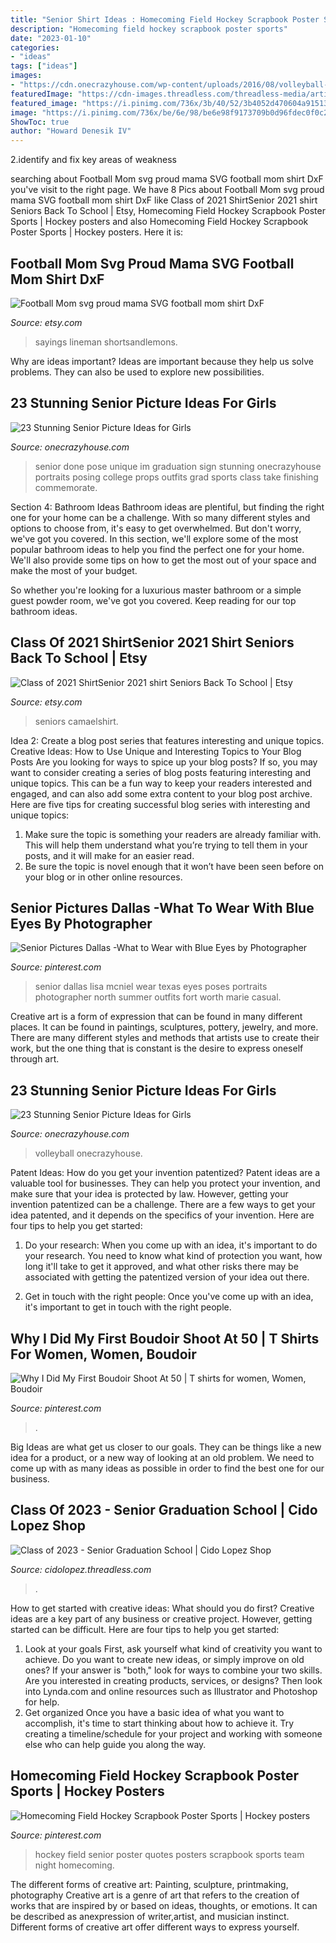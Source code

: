 ```yaml
---
title: "Senior Shirt Ideas : Homecoming Field Hockey Scrapbook Poster Sports"
description: "Homecoming field hockey scrapbook poster sports"
date: "2023-01-10"
categories:
- "ideas"
tags: ["ideas"]
images:
- "https://cdn.onecrazyhouse.com/wp-content/uploads/2016/08/volleyball-pose.jpg"
featuredImage: "https://cdn-images.threadless.com/threadless-media/artist_shops/shops/cidolopez/products/1476227/shirt-1591038439-eb8fff7865903d5cbefa97319706acaf.png?v=3&amp;d=eyJvbmx5X21ldGEiOiBmYWxzZSwgImZvcmNlIjogZmFsc2UsICJvcHMiOiBbWyJ0cmltIiwgW2ZhbHNlLCBmYWxzZV0sIHt9XSwgWyJyZXNpemUiLCBbXSwgeyJ3aWR0aCI6IDk5Ni4wLCAiYWxsb3dfdXAiOiBmYWxzZSwgImhlaWdodCI6IDk5Ni4wfV0sIFsiY2FudmFzX2NlbnRlcmVkIiwgWzEyMDAsIDEyMDBdLCB7ImJhY2tncm91bmQiOiAiMDAwMDAwIn1dLCBbInJlc2l6ZSIsIFs4MDBdLCB7fV0sIFsiY2FudmFzX2NlbnRlcmVkIiwgWzgwMCwgODAwLCAiI2ZmZmZmZiJdLCB7fV0sIFsiZW5jb2RlIiwgWyJqcGciLCA4NV0sIHt9XV19"
featured_image: "https://i.pinimg.com/736x/3b/40/52/3b4052d470604a915132295306cd8070--boudoir-photography-sexy-women.jpg"
image: "https://i.pinimg.com/736x/be/6e/98/be6e98f9173709b0d96fdec0f0c22730--hockey-quotes-field-hockey.jpg"
ShowToc: true
author: "Howard Denesik IV"
---
```



2.identify and fix key areas of weakness 

	

		
searching about Football Mom svg proud mama SVG football mom shirt DxF you've visit to the right page. We have 8 Pics about Football Mom svg proud mama SVG football mom shirt DxF like Class of 2021 ShirtSenior 2021 shirt Seniors Back To School | Etsy, Homecoming Field Hockey Scrapbook Poster Sports | Hockey posters and also Homecoming Field Hockey Scrapbook Poster Sports | Hockey posters. Here it is:
		
    
## Football Mom Svg Proud Mama SVG Football Mom Shirt DxF

<img loading=lazy src="https://img1.etsystatic.com/183/0/13120200/il_570xN.1341412245_jzo3.jpg" onerror="this.onerror=null;this.src='https://tse4.mm.bing.net/th?id=OIP.f4vTJVtKHpBra2cBOncDTgHaF7&amp;pid=15.1';" alt="Football Mom svg proud mama SVG football mom shirt DxF">

_Source: etsy.com_

>sayings lineman shortsandlemons. 

	

Why are ideas important?
Ideas are important because they help us solve problems. They can also be used to explore new possibilities.

    
## 23 Stunning Senior Picture Ideas For Girls

<img loading=lazy src="https://cdn.onecrazyhouse.com/wp-content/uploads/2016/08/im-done-pose-682x1024.jpg" onerror="this.onerror=null;this.src='https://tse3.mm.bing.net/th?id=OIP.SXjYwQxXzHOD-qKXEz1M_AHaLH&amp;pid=15.1';" alt="23 Stunning Senior Picture Ideas for Girls">

_Source: onecrazyhouse.com_

>senior done pose unique im graduation sign stunning onecrazyhouse portraits posing college props outfits grad sports class take finishing commemorate. 

	

Section 4: Bathroom Ideas
Bathroom ideas are plentiful, but finding the right one for your home can be a challenge. With so many different styles and options to choose from, it's easy to get overwhelmed. But don't worry, we've got you covered.
In this section, we'll explore some of the most popular bathroom ideas to help you find the perfect one for your home. We'll also provide some tips on how to get the most out of your space and make the most of your budget.

So whether you're looking for a luxurious master bathroom or a simple guest powder room, we've got you covered. Keep reading for our top bathroom ideas.

    
## Class Of 2021 ShirtSenior 2021 Shirt Seniors Back To School | Etsy

<img loading=lazy src="https://i.etsystatic.com/23613985/r/il/91df29/2512746611/il_794xN.2512746611_ckx6.jpg" onerror="this.onerror=null;this.src='https://tse3.mm.bing.net/th?id=OIP.tjb8i48wuRjHkzJ5jYDgXwHaHa&amp;pid=15.1';" alt="Class of 2021 ShirtSenior 2021 shirt Seniors Back To School | Etsy">

_Source: etsy.com_

>seniors camaelshirt. 

	

Idea 2: Create a blog post series that features interesting and unique topics.
Creative Ideas: How to Use Unique and Interesting Topics to Your Blog Posts 
Are you looking for ways to spice up your blog posts? If so, you may want to consider creating a series of blog posts featuring interesting and unique topics. This can be a fun way to keep your readers interested and engaged, and can also add some extra content to your blog post archive. Here are five tips for creating successful blog series with interesting and unique topics:

1. Make sure the topic is something your readers are already familiar with. This will help them understand what you’re trying to tell them in your posts, and it will make for an easier read.
2. Be sure the topic is novel enough that it won’t have been seen before on your blog or in other online resources.

    
## Senior Pictures Dallas -What To Wear With Blue Eyes By Photographer

<img loading=lazy src="https://i.pinimg.com/736x/5d/1f/ed/5d1fedbfb8fb66a6c1448e29faeee562.jpg" onerror="this.onerror=null;this.src='https://tse1.mm.bing.net/th?id=OIP.v601TtvFbDoZtaaN-TIsZwHaLE&amp;pid=15.1';" alt="Senior Pictures Dallas -What to Wear with Blue Eyes by Photographer">

_Source: pinterest.com_

>senior dallas lisa mcniel wear texas eyes poses portraits photographer north summer outfits fort worth marie casual. 

	

Creative art is a form of expression that can be found in many different places. It can be found in paintings, sculptures, pottery, jewelry, and more. There are many different styles and methods that artists use to create their work, but the one thing that is constant is the desire to express oneself through art.

    
## 23 Stunning Senior Picture Ideas For Girls

<img loading=lazy src="https://cdn.onecrazyhouse.com/wp-content/uploads/2016/08/volleyball-pose.jpg" onerror="this.onerror=null;this.src='https://tse1.mm.bing.net/th?id=OIP.NSxCSOSoT5T4F8MXQoYxVgHaLH&amp;pid=15.1';" alt="23 Stunning Senior Picture Ideas for Girls">

_Source: onecrazyhouse.com_

>volleyball onecrazyhouse. 

	

Patent Ideas: How do you get your invention patentized?
Patent ideas are a valuable tool for businesses. They can help you protect your invention, and make sure that your idea is protected by law. However, getting your invention patentized can be a challenge. There are a few ways to get your idea patented, and it depends on the specifics of your invention. Here are four tips to help you get started: 
1. Do your research: When you come up with an idea, it's important to do your research. You need to know what kind of protection you want, how long it'll take to get it approved, and what other risks there may be associated with getting the patentized version of your idea out there. 

2. Get in touch with the right people: Once you've come up with an idea, it's important to get in touch with the right people.

    
## Why I Did My First Boudoir Shoot At 50 | T Shirts For Women, Women, Boudoir

<img loading=lazy src="https://i.pinimg.com/736x/3b/40/52/3b4052d470604a915132295306cd8070--boudoir-photography-sexy-women.jpg" onerror="this.onerror=null;this.src='https://tse1.mm.bing.net/th?id=OIP.FP5DPGDyhiB2rvs79uqLjwHaE8&amp;pid=15.1';" alt="Why I Did My First Boudoir Shoot At 50 | T shirts for women, Women, Boudoir">

_Source: pinterest.com_

>. 

	

Big Ideas are what get us closer to our goals. They can be things like a new idea for a product, or a new way of looking at an old problem. We need to come up with as many ideas as possible in order to find the best one for our business.

    
## Class Of 2023 - Senior Graduation School | Cido Lopez Shop

<img loading=lazy src="https://cdn-images.threadless.com/threadless-media/artist_shops/shops/cidolopez/products/1476227/shirt-1591038439-eb8fff7865903d5cbefa97319706acaf.png?v=3&amp;d=eyJvbmx5X21ldGEiOiBmYWxzZSwgImZvcmNlIjogZmFsc2UsICJvcHMiOiBbWyJ0cmltIiwgW2ZhbHNlLCBmYWxzZV0sIHt9XSwgWyJyZXNpemUiLCBbXSwgeyJ3aWR0aCI6IDk5Ni4wLCAiYWxsb3dfdXAiOiBmYWxzZSwgImhlaWdodCI6IDk5Ni4wfV0sIFsiY2FudmFzX2NlbnRlcmVkIiwgWzEyMDAsIDEyMDBdLCB7ImJhY2tncm91bmQiOiAiMDAwMDAwIn1dLCBbInJlc2l6ZSIsIFs4MDBdLCB7fV0sIFsiY2FudmFzX2NlbnRlcmVkIiwgWzgwMCwgODAwLCAiI2ZmZmZmZiJdLCB7fV0sIFsiZW5jb2RlIiwgWyJqcGciLCA4NV0sIHt9XV19" onerror="this.onerror=null;this.src='https://tse2.mm.bing.net/th?id=OIP.wZ0jURxbkoHOvS-XHD4JAAHaHa&amp;pid=15.1';" alt="Class of 2023 - Senior Graduation School | Cido Lopez Shop">

_Source: cidolopez.threadless.com_

>. 

	

How to get started with creative ideas: What should you do first?
Creative ideas are a key part of any business or creative project. However, getting started can be difficult. Here are four tips to help you get started:
1. Look at your goals 
First, ask yourself what kind of creativity you want to achieve. Do you want to create new ideas, or simply improve on old ones? If your answer is "both," look for ways to combine your two skills. Are you interested in creating products, services, or designs? Then look into Lynda.com and online resources such as Illustrator and Photoshop for help.
2. Get organized 
Once you have a basic idea of what you want to accomplish, it's time to start thinking about how to achieve it. Try creating a timeline/schedule for your project and working with someone else who can help guide you along the way.

    
## Homecoming Field Hockey Scrapbook Poster Sports | Hockey Posters

<img loading=lazy src="https://i.pinimg.com/736x/be/6e/98/be6e98f9173709b0d96fdec0f0c22730--hockey-quotes-field-hockey.jpg" onerror="this.onerror=null;this.src='https://tse4.mm.bing.net/th?id=OIP.Kuxtrs_MxSD9kMXtrY8lowHaJ3&amp;pid=15.1';" alt="Homecoming Field Hockey Scrapbook Poster Sports | Hockey posters">

_Source: pinterest.com_

>hockey field senior poster quotes posters scrapbook sports team night homecoming. 

	

The different forms of creative art: Painting, sculpture, printmaking, photography
Creative art is a genre of art that refers to the creation of works that are inspired by or based on ideas, thoughts, or emotions. It can be described as anexpression of writer,artist, and musician instinct. Different forms of creative art offer different ways to express yourself.

